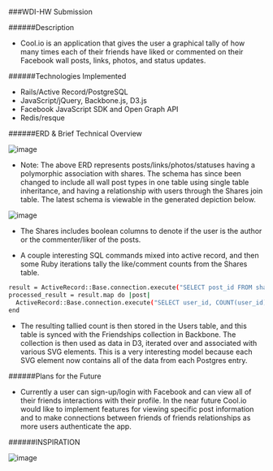 ###WDI-HW Submission

######Description

- Cool.io is an application that gives the user a graphical tally of how many times each of their friends have liked or commented on their Facebook wall posts, links, photos, and status updates.  

######Technologies Implemented
- Rails/Active Record/PostgreSQL
- JavaScript/jQuery, Backbone.js, D3.js
- Facebook JavaScript SDK and Open Graph API
- Redis/resque

######ERD & Brief Technical Overview

![image](https://lh5.googleusercontent.com/-AcK6eAYiJF8/Uqy2rIgvE3I/AAAAAAAABNo/ng5clqvDF58/w783-h554-no/IMG_20131214_144445407.jpg)

- Note: The above ERD represents posts/links/photos/statuses having a polymorphic association with shares.  The schema has since been changed to include all wall post types in one table using single table inheritance, and having a relationship with users through the Shares join table.  The latest schema is viewable in the generated depiction below.

![image](https://dl.dropboxusercontent.com/u/8073874/Screen%20Shot%202014-01-15%20at%204.24.27%20PM.png)

- The Shares includes boolean columns to denote if the user is the author or the commenter/liker of the posts.

- A couple interesting SQL commands mixed into active record, and then some Ruby iterations tally the like/comment counts from the Shares table.  

```bash
result = ActiveRecord::Base.connection.execute("SELECT post_id FROM shares WHERE user_id = #{user.id} AND author = true")
processed_result = result.map do |post|
  ActiveRecord::Base.connection.execute("SELECT user_id, COUNT(user_id) FROM shares WHERE post_id = #{post["post_id"]} AND (commenter = true OR liker = true) AND (user_id != #{user.id}) GROUP BY user_id;")
end
```
- The resulting tallied count is then stored in the Users table, and this table is synced with the Friendships collection in Backbone.  The collection is then used as data in D3, iterated over and associated with various SVG elements.  This is a very interesting model because each SVG element now contains all of the data from each Postgres entry.  

######Plans for the Future

- Currently a user can sign-up/login with Facebook and can view all of their friends interactions with their profile.  In the near future Cool.io would like to implement features for viewing specific post information and to make connections between friends of friends relationships as more users authenticate the app.

######INSPIRATION

![image](http://blogs.villagevoice.com/music/images/Coolio-575-old.jpg)





